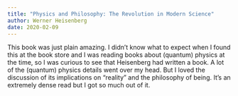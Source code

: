 ```yaml
---
title: "Physics and Philosophy: The Revolution in Modern Science"
author: Werner Heisenberg
date: 2020-02-09
---
```


This book was just plain amazing. I didn’t know what to expect when I found this at the book store and I was reading books about (quantum) physics at the time, so I was curious to see that Heisenberg had written a book. A lot of the (quantum) physics details went over my head. But I loved the discussion of its implications on “reality” and the philosophy of being. It’s an extremely dense read but I got so much out of it.

